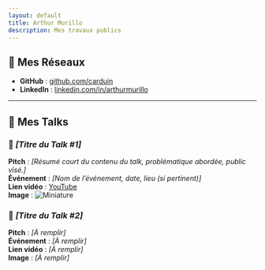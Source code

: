 ```yaml
---
layout: default
title: Arthur Murillo
description: Mes travaux publics
---
```


## 🐙 Mes Réseaux

- **GitHub** : [github.com/carduin](https://github.com/carduin)
- **LinkedIn** : [linkedin.com/in/arthurmurillo](https://www.linkedin.com/in/arthurmurillo/)

---

## 🎤 Mes Talks

### 🔹 *[Titre du Talk #1]*  
**Pitch** : _[Résumé court du contenu du talk, problématique abordée, public visé.]_  
**Événement** : _[Nom de l’événement, date, lieu (si pertinent)]_  
**Lien vidéo** : [YouTube](https://youtube.com/...)  
**Image** : ![Miniature](https://link-to-image.com/miniature.jpg)

### 🔹 *[Titre du Talk #2]*  
**Pitch** : _[À remplir]_  
**Événement** : _[À remplir]_  
**Lien vidéo** : _[À remplir]_  
**Image** : _[À remplir]_

